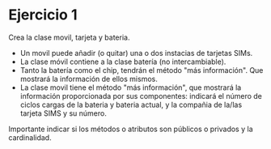 # Ejercicio 1

Crea la clase movil, tarjeta y bateria.

- Un movil puede añadir (o quitar) una o dos instacias de tarjetas SIMs.
- La clase móvil contiene a la clase batería (no intercambiable).
- Tanto la batería como el chip, tendrán el método "más información". Que mostrará la información de ellos mismos.
- La clase movil tiene el método "más información", que mostrará la información proporcionada por sus componentes: indicará el número de ciclos cargas de la bateria y bateria actual, y la compañia de la/las tarjeta SIMS y su número.

Importante indicar si los métodos o atributos son públicos o privados y la cardinalidad.
